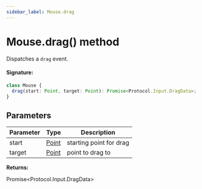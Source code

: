 ```yaml
---
sidebar_label: Mouse.drag
---
```


# Mouse.drag() method

Dispatches a `drag` event.

#### Signature:

```typescript
class Mouse {
  drag(start: Point, target: Point): Promise<Protocol.Input.DragData>;
}
```

## Parameters

| Parameter | Type                          | Description             |
| --------- | ----------------------------- | ----------------------- |
| start     | [Point](./puppeteer.point.md) | starting point for drag |
| target    | [Point](./puppeteer.point.md) | point to drag to        |

**Returns:**

Promise&lt;Protocol.Input.DragData&gt;
